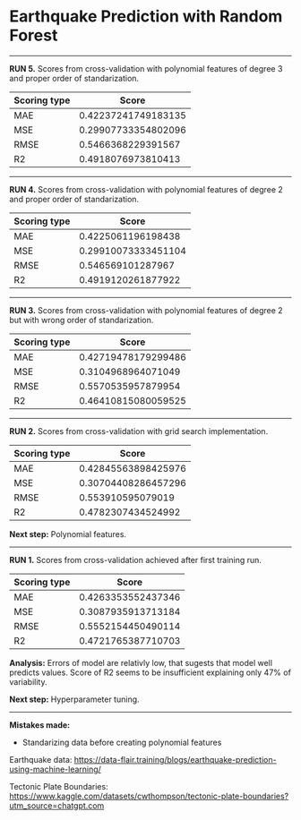 # Earthquake Prediction with Random Forest


---
**RUN 5.** Scores from cross-validation with polynomial features of degree 3 and proper order of standarization.  


| Scoring type | Score |
|------------|------------|
| MAE    | 0.42237241749183135    | 
| MSE     | 0.29907733354802096    | 
| RMSE     | 0.5466368229391567    | 
| R2     | 0.4918076973810413     | 





---
**RUN 4.** Scores from cross-validation with polynomial features of degree 2 and proper order of standarization.  


| Scoring type | Score |
|------------|------------|
| MAE    | 0.4225061196198438    | 
| MSE     | 0.29910073333451104    | 
| RMSE     | 0.546569101287967    | 
| R2     | 0.4919120261877922     | 





---
**RUN 3.** Scores from cross-validation with polynomial features of degree 2 but with wrong order of standarization.  


| Scoring type | Score |
|------------|------------|
| MAE    | 0.42719478179299486    | 
| MSE     | 0.3104968964071049    | 
| RMSE     | 0.5570535957879954    | 
| R2     | 0.46410815080059525     | 






---

**RUN 2.** Scores from cross-validation with grid search implementation.  


| Scoring type | Score |
|------------|------------|
| MAE    | 0.42845563898425976    | 
| MSE     | 0.30704408286457296    | 
| RMSE     | 0.553910595079019    | 
| R2     | 0.4782307434524992     | 



**Next step:** Polynomial features.   

---
**RUN 1.** Scores from cross-validation achieved after first training run.  


| Scoring type | Score |
|------------|------------|
| MAE    | 0.4263353552437346    | 
| MSE     | 0.3087935913713184    | 
| RMSE     | 0.5552154450490114    | 
| R2     | 0.4721765387710703     | 


**Analysis:** Errors of model are relativly low, that sugests that model well predicts values. Score of R2 seems to be insufficient explaining only 47% of variability.

**Next step:** Hyperparameter tuning.   

---

**Mistakes made:**
- Standarizing data before creating polynomial features


Earthquake data:
https://data-flair.training/blogs/earthquake-prediction-using-machine-learning/

Tectonic Plate Boundaries:
https://www.kaggle.com/datasets/cwthompson/tectonic-plate-boundaries?utm_source=chatgpt.com
